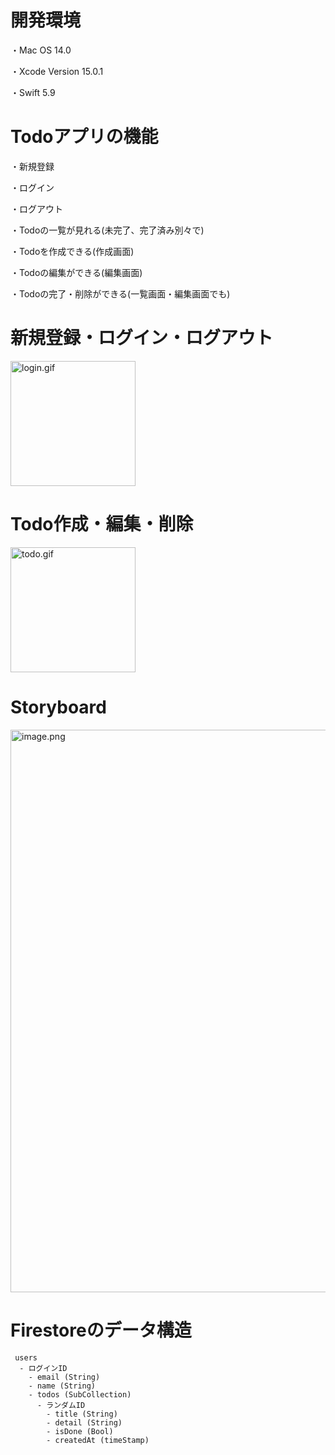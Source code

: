 # 開発環境
・Mac OS 14.0

・Xcode Version 15.0.1

・Swift 5.9


# Todoアプリの機能
・新規登録

・ログイン

・ログアウト

・Todoの一覧が見れる(未完了、完了済み別々で)

・Todoを作成できる(作成画面)

・Todoの編集ができる(編集画面)

・Todoの完了・削除ができる(一覧画面・編集画面でも)

#  新規登録・ログイン・ログアウト
<img width="200" alt="login.gif" src="https://qiita-image-store.s3.ap-northeast-1.amazonaws.com/0/514870/aad804e4-146e-d499-1901-851fba4497e2.gif">

# Todo作成・編集・削除
<img width="200" alt="todo.gif" src="https://qiita-image-store.s3.ap-northeast-1.amazonaws.com/0/514870/45e0a737-1fc0-641f-7ff8-e4d50ea46b07.gif">

# Storyboard
<img width="900" alt="image.png" src="https://qiita-image-store.s3.ap-northeast-1.amazonaws.com/0/514870/8300a109-4250-d1fa-4496-81c1b878743a.png">

# Firestoreのデータ構造

```
 users
  - ログインID
    - email (String)
  	- name (String)
  	- todos (SubCollection)
      - ランダムID
        - title (String)
        - detail (String)
        - isDone (Bool)
        - createdAt (timeStamp)

```
